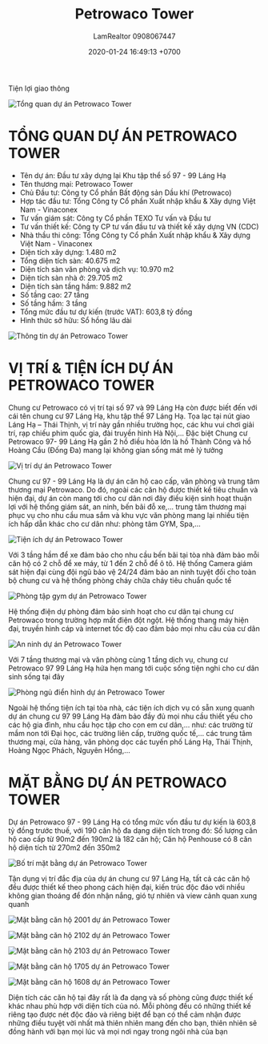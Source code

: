 ﻿---
layout: post
title:  "Petrowaco Tower"
description: LamRealtor 0908067447 bán dự án căn hộ chung cư Petrowaco Tower ở Hà Nội Đống Đa Láng Hạ
image: /assets/petrowaco-tower/00.jpg
author: LamRealtor 0908067447
date:   2020-01-24 16:49:13 +0700
lang: vi
excerpt_separator: <!--more-->
categories: ha-noi dong-da lang-ha
tags: ban du-an can-ho chung-cu
---

Tiện lợi giao thông<!--more-->

![Tổng quan dự án Petrowaco Tower](https://lh3.googleusercontent.com/dLBxLe1jTIV3yMdZw32hKz6Xb7O6Ep2Mg1D1xyo7IJ40f23VTWIfsICSru2gsUPcO1ifr5lygpRUXtJC9CxxF7R1c2aGCHvPrgrb_IGT7h8EhFtT7-DafPpXSH09D8jbC0PV-60O19XuuBA59gEThz-I9zlg-xJnXAhz7_ryrTmP3AJAw7bDtNKT24FMx3ggssCl6cYtgGyxmJGJHkxQffYNcAEJ5tcjO_MwhIQ1MBKn8Rn0NaxfwaNyzrpX4SU_8FvpBm2m8OjZPYl46zQVLGdEL2oxJodswddCKDp7bi-4VS82kw-usBsE2cj0w-2FSh0u5ne4B2HO9HXT87g5cHtk9L-yqlPxodpPB_3_R64Vgzoy5_ZbWavQCscuOHUBwI90VbFlRjEPk1tZYgnj7eW0Mof7g3Xmt2bGg1LzShaQzjsj0mSGHyiuPlQSLEE1gHcKPBAL4Jfr7j1Y_-BjoWQ9K2KrTp5yUpdU3SPVfVvU6IauGDTdeSOGbRYYF_JLrPWVKyNX1m_6ybSg1k3pqRl0-GO-m-X6MGDthvO_Fb1-2nsUJ2UGLChMILQnEsmPcr-BdN4zORVpNwxn77HX3eAVPCeiqlPnACSmlNVG_2XJTmqcrxOpofZvBlU8CkF6jMARs39RW3WR4Oxb8JJXvTZ3PhLbgu3prSLkRmVqaopBc28rsHlLCA=w408-h600-no)

# TỔNG QUAN DỰ ÁN PETROWACO TOWER

* Tên dự án: Đầu tư xây dựng lại Khu tập thể số 97 - 99 Láng Hạ
* Tên thương mại: Petrowaco Tower
* Chủ Đầu tư: Công ty Cổ phần Bất động sản Dầu khí (Petrowaco)
* Hợp tác đầu tư: Tổng Công ty Cổ phần Xuất nhập khẩu & Xây dựng Việt Nam - Vinaconex
* Tư vấn giám sát: Công ty Cổ phần TEXO Tư vấn và Đầu tư
* Tư vấn thiết kế: Công ty CP tư vấn đầu tư và thiết kế xây dựng VN (CDC)
* Nhà thầu thi công: Tổng Công ty Cổ phần Xuất nhập khẩu & Xây dựng Việt Nam - Vinaconex
* Diện tích xây dựng: 1.480 m2
* Tổng diện tích sàn: 40.675 m2
* Diện tích sàn văn phòng và dịch vụ: 10.970 m2
* Diện tích sàn nhà ở: 29.705 m2
* Diện tích sàn tầng hầm: 9.882 m2
* Số tầng cao: 27 tầng
* Số tầng hầm: 3 tầng
* Tổng mức đầu tư dự kiến (trước VAT): 603,8 tỷ đồng
* Hình thức sở hữu: Sổ hồng lâu dài

![Thông tin dự án Petrowaco Tower](https://lh3.googleusercontent.com/JETOUNOKq7cRQ_5ddj3G8T4Wqhx9izHTyH8z7dSnOGdsfkcDsgCWl4k9Oe6VgAZrrksHRl7-J-vk0dGFpbtTcacO_otME6FUXrZNuTN2yN3ZuiqujB5PrXW0CbM8u8krMBMqHqpz5vgOE4AiNyL6GH0eOJCNc13HjSRAJIri1MuaehzH9HGRTP1sz5o1O9nr0S9bvbszdODFiXD8gfhGQb5i9YmDctsm2opT41upjjeSQ3ClpZrtG_Ut7YXmPjZMNqgqg_WLwsDAHy5o4WWAaxdaX5FO_wxWLtWMSW6pEfCRrmGtkHoZBor4aTljpzXNDUHshLLHpyj2YnOHHrvXRtOM3gnFnBLiupbq9Q3MlfgIFROuoJ7z4epwzprDLDjvqwL294iAZBEGaH9zpV0rQj8CIpPmIHFmh0OaiHy7GI53xGaISmVkQgAVch84LhR5pRCS-kGOwHDZ5jwS4tZTLIGgm1czfGZa-H2lgkOU9zTuARvrEuuQaB_kj1526CufiYZ2KCmsRRM1k-IkZy_ceBCcQgNLRv6LMgkoHfGE0OuW3mbLmkFg6cVh0ff-oEujXl4PhrD4p5h7-D7nBsnZI0uCg7hordR6KL3NTF_e-KcYuaG-qnFwbx97Oy5EdwSKmWWR-9ppJpNrqk47fNSaSAvwjteIjRPvNIfipdLJ_lQn1agn0jvgbA=w640-h468-no)

# VỊ TRÍ & TIỆN ÍCH DỰ ÁN PETROWACO TOWER

Chung cư Petrowaco có vị trí tại số 97 và 99 Láng Hạ còn được biết đến với cái tên chung cư 97 Láng Hạ, khu tập thể 97 Láng Hạ. Tọa lạc tại nút giao Láng Hạ – Thái Thịnh, vị trí này gần nhiều trường học, các khu vui chơi giải trí, rạp chiếu phim quốc gia, đài truyền hình Hà Nội,… Đặc biệt Chung cư Petrowaco 97- 99 Láng Hạ gần 2 hồ điều hòa lớn là hồ Thành Công và hồ Hoàng Cầu (Đống Đa) mang lại không gian sống mát mẻ lý tưởng

![Vị trí dự án Petrowaco Tower](https://lh3.googleusercontent.com/v51XWKqa-7galnR4sWFC85ruJzQNZByX_fDM5rbiUhxeyRf97eoyApoXgpw4palM7AsNnbVksAKTa6uj8oBLtL4bIRsDoj8Dm0QKY5gMHW4QzvzOGz1-oujhCeItW40qj2Bm0cSJAZZKUxDggwxJ0ODfdUunSqaClGeJBqQQtPZNnweab1KTE3ixirzDgSoxlGRyly1seEPdkIL0Oujv62loSXKUuZ11547o0HIgL1E27ugbRoOdxKwGvJo6dScwvPXDrM_Ze4np_2PeSpsspYjEGO5YoW6H20UIFTNBICiuu7DDPBJYJ_OOo_NP0TI4adyFENjb9SK62LAlBtp4_JB4w6UMPOs7IfeimK2AougW0ilr1aFVcFQ7QPi4UQ_WYjIwvuRNR-gj1Qg5oYmYPqYcroIy5GJo-WNTDZau70SyhF6bFcZ_-qPytfACORK6pgRlUPqt1nsFaOPaL2B6Pc2jr3wqq23pxOUCgxA4GxDT-49Ql7fG3qO7qXQFLy8rDdr8-9O_NpRaSKM71xyfJml7aTD05xLk51n46p56cE6C-NTqWauCkOs8WjxkRyLZWU5MjR6dVwqaBKAcC5rNmVU06YI1137GwNof4vmprU_QTKQok4rpj_gpVo-tmZsYOCQuM9W4JIYGN54NxNGzOZU2sL1TVieVv1loNMbrPN6nsjw34ZrkeQ=w640-h470-no)

Chung cư 97 - 99 Láng Hạ là dự án căn hộ cao cấp, văn phòng và trung tâm thương mại Petrowaco. Do đó, ngoài các căn hộ được thiết kế tiêu chuẩn và hiện đại, dự án còn mang tới cho cư dân nơi đây điều kiện sinh hoạt thuận lợi với hệ thống giám sát, an ninh, bến bãi đỗ xe,… trung tâm thương mại phục vụ cho nhu cầu mua sắm và khu vực văn phòng mang lại nhiều tiện ích hấp dẫn khác cho cư dân như: phòng tâm GYM, Spa,…

![Tiện ích dự án Petrowaco Tower](https://lh3.googleusercontent.com/hlMhFCCk5wDp4FPLISeUStDB4x0It_l9HpvbnPpR75DZQj5vUb7pa_OEnXDCIE4KmbIM6qOHQak1blOZjx9q9G-BcqIy5SBB1oeTVSH7Bc1g0zV7QnSWE9RF0GW4SHE4tWKtU4WqafYZtKYFm6M2hCvU4-qWur8D1QtFnK5Dq--j_F1KkZzGhsgEGK_dgryD7Bu2SqXz9YhqLO2sbzaXL5WvC80QcVdDeiYnHs1KbKqMrtpytmQM0Ojw3k8lIhz325EganA1Whr4lwlUvR3jeX1pkVT0OnWLVPXImd2O2z7bOQlRzXDDNE2jr2_UGXjRecjLzLL004ryGoutq2wmx1wWksexLKJ_mI3H3yri51l1PlpMYD_qEoRK8vGsDNwDIGKZCq0wFMeJcYgHzh7HTmQDDAbH7mbX86htLNn4RSOLDmMwzXsyii-nfAR6j1PNiHfGJNhvjDCmKJA4PH5G7_eUG4ro5mq9fm_3_MElzubvIbXLkg60ju-_o3ngB4lJ62Djlq-Iogp03_4z1kBGa0OJCZ44kfZtfeJEHGN0bHbjih73Rr-Io_J1G-oZPODigEgewniEzwp035V4Rdq12lTmpowREy7P2UMZBLQrufLIBcRCCA4ySNVrsZHA1wEA70QSVaIO6jYUILuRt1dOBg2Y5ylNYrMWMO2acv4cxGGDINGl8jEx7g=w640-h515-no)

Với 3 tầng hầm để xe đảm bảo cho nhu cầu bến bãi tại tòa nhà đảm bảo mỗi căn hộ có 2 chỗ để xe máy, từ 1 đến 2 chỗ để ô tô. Hệ thống Camera giám sát hiện đại cùng đội ngũ bảo vệ 24/24 đảm bảo an ninh tuyệt đối cho toàn bộ chung cư  và hệ thống phòng cháy chữa cháy tiêu chuẩn quốc tế

![Phòng tập gym dự án Petrowaco Tower](https://lh3.googleusercontent.com/in4nJd46X9FHRkIngcOTwPgannlww-76Ls4SeKhh3TusNXwmNrvEdN7Cgy8AFdsE7DMp8gkwmNzOyK_k8xZaIdSQ2Zek7dyPnPJiUjdovXVGG0V3OxPh_NTwK9onjktBB-Hhu4RKHdVKO6qggL1g7W60Ch_VVSVQ0oSbgQ2q4J8sMHZgYwLGBaqYb1qRipXx9yIi_6IOak-IaDkps8rg7RUK5fJ7qg6p_rv_eWoDDr1_p7xNnuC0CnFufBFV3W0Mb5Uah1gq_qCOrY-N7YZ6pCxRt1JUat_vH7VsOQkYNJFKF1dHPU2q3aEMajPTdbpWvVcpjp-Hckoz-qf4NLwSTUaIaaqx26acPxRqiBMwrVsRsmloKxxbodAQPWRuXS29N7B8tXRN9dok8zA2o9R50JguEHeL4ZBeK7lG-GsM4fdzO0MlraypdYJDWU2EoY-96W1pEvwgZhS6FDJIaN4fGj1sDJEOxSUGwosLKIhBgAzPLWJxvub3Lda5eW7gD87tvF_ocSlR0XxWrQYUCdTLqvi0thlrJTh9-Vbtv7h0GJPoTr1KyXO6jZlZyfabH9C5dsJW3Qzg8TwbMRcNANq0mDTLNTlNk9fekYw3rXFqj7xc6qya8_RH9qnx0R1EYC77STT0pgKd97uLLvkXsbad4x43E299apiBfOTrTb8nelEoCwqr3E2hNA=w640-h358-no)

Hệ thống điện dự phòng đảm bảo sinh hoạt cho cư dân tại chung cư Petrowaco trong trường hợp mất điện đột ngột. Hệ thống thang máy hiện đại, truyền hình cáp và internet tốc độ cao đảm bảo mọi nhu cầu của cư dân

![An ninh dự án Petrowaco Tower](https://lh3.googleusercontent.com/Ds3q1Xw1wgkmw3TI2wcvyyWRQHRiRi78QzKSPQEF74ecl9AySDmiJqVEjDWBSJGeHNJAlkzhvkg2m1V8-huBVrUDnf6xrbjlfr6gw-C2mtJDNF8eEpTkHL670h6zacRKXreF_dyh5mevKZyAqfsc9WdkRmo4e7u4ojR4VPqSnbCFzXrbm2Nx99dxO8VMs9eMa0e8LYDAAE-IJvR8mM5PLdloeRlHxIeL4kg7ee9JeNPONbynLCa8FQ5i3C_WHkDLZ2FUFlFq-8F9UmI8hBh5BrNwDWy7nzrW1sk50onYr7jVCk6Lb46OrpHgKKJQJ-RKnAW8V7rcFHvCIjpQ-Rrshs2W60VIPOFz7Yq4OP-VJRw43fgEHmY3xofRjQDIaOi_irufTTIRqOGkfUCy9cGj_TDJqKJVpHpRi4e7z9OMEhJVYyVavbBwjKC9NoPGDzIuVsmDImlmR5l_2OfECvTNzmdW2BDDSDAEB9DX8UEstPNJPZ-ifsZ89e03zLfMJd0Bv_r3MD8hrDdA-WyUA4kbc0fjZCczINfqGSvKL-pPuWbWTwcGE6LsxQwl80GvpcgGJbC6N0rQsRWr2jezqDns4dTiIUklDTrwkNNJ8ZODz8n-gbI92D24_HZF3EkdMhCPfST-Z7blN68yXJUHBOdpQALO6EJk_eAVHYEoBo0i3hN8EaxEaGl4fA=w640-h280-no)

Với 7 tầng thương mại và văn phòng cùng 1 tầng dịch vụ, chung cư Petrowaco 97 99 Láng Hạ hứa hẹn mang tới cuộc sống tiện nghi cho cư dân sinh sống tại đây

![Phòng ngủ điển hình dự án Petrowaco Tower](https://lh3.googleusercontent.com/KiJPdUo8QRYxkAZnUsarc4cKJH47lBUNOM0dq-ROxwP_ZQq1pUF1sg6GDBy74Wk_vf0WetRvL9GLCcCFh1VtP1RvSzrcZYGGewwh6fDz2QhalqjcTRI0uMhfH0sFJwp3Z4ntfBb2sjG1f8sBwL8f0uxVBzz-TFS-_BduRgX5D0QjaAyEeAE6jA0Hx2H_22UGauiGZLiiFynbzt8WD7AluqwWcrstUVuO8EUP14mga0BMJ68398JtGU08AgTNRdp4B0jWeA6V9RtmqqNhgjcPyLM1rorFRWpzSVh4cq6nwF9Uq0j6Z5jTeUYp7E9fS6pLF2e3EYPhRo1O4i8-wHlKPdLqBC9K3hwrQYNXnyXkav6gxrTUyMNAdshWc_WiOGrGcvit1X9VMzFIQkWu5UVhPWbXEStmFG3RD1j_UhrE_2kqHhxAYtOaC3AxVaStI_Iq75uPsWQ0wZ5G68-98dCOivDxbAuhtmOT4psNFi8lkWKMwmx7P533D6PB3OOChHsBM8GSSTy1nFPQsOFNqDB0Sm-JexPhQW-zKwU7CNbEse4Byo840K7OQJN7fDqEh29ZRTI3dDZnGJj63CRja-Ve5cj7A4hqAJFq5G2PY0LQnx0flzs_1kS7_qSYptvkaiRqpbj6BPVnw6aCioSvXBCySaLtlFC2bfIzNnIC6jyEg7Fwn3sZ6uo6Ig=w640-h360-no)

Ngoài hệ thống tiện ích tại tòa nhà, các tiện ích dịch vụ có sẵn xung quanh dự án chung cư 97 99 Láng Hạ đảm bảo đầy đủ mọi nhu cầu thiết yếu cho các hộ gia đình, nhu cầu học tập cho con em cư dân,… như: các trường từ mầm non tới Đại học, các trường liên cấp, trường quốc tế,… các trung tâm thương mại, cửa hàng, văn phòng dọc các tuyến phố Láng Hạ, Thái Thịnh, Hoàng Ngọc Phách, Nguyên Hồng,…

# MẶT BẰNG DỰ ÁN PETROWACO TOWER

Dự án Petrowaco 97 - 99 Láng Hạ có tổng mức vốn đầu tư dự kiến là 603,8 tỷ đồng trước thuế, với 190 căn hộ đa dạng diện tích trong đó: Số lượng căn hộ cao cấp từ 90m2 đến 190m2 là 182 căn hộ; Căn hộ Penhouse có 8 căn hộ diện tích từ 270m2 đến 350m2

![Bố trí mặt bằng dự án Petrowaco Tower](https://lh3.googleusercontent.com/viMc4swAnFFPpQdDxy5olIzTPRsQ061TRaUk_7QH3qU2Guc0EZxq3avnNwnRvU_YPFIoGyu12zFvdP-iNH7-i4rioDNPuLnLE3nEXJlvYPrZ8xCqCQvaVYi_ZC-KtZ7vx2U2IGiZdOTIV7Akd-5vk7YQQJEEvoVqZhULCWe8A5JkxJJRqabmq9qGqluPCWAjhwGgUqZKZ3BiU80dCFQbG0HsAeHqd6f8nwYifFl_PdCrSksUUGYpkn5vtQkLcvIVnJuyt2QxcRQFaYp4p-1BAieHO16YlSn5aCNWlkDhnjtrYGSuorLYQ2UEFKUDMC5XJspPcfYjiuFff4Sbtistt3LiJ7l6w7HTTrQyL0fh8Lmtt0IiqhVLl88byUfNqBNmEw0qxDzFC2wUeZ491EebBc9-hLmk8Q0-BvYqn2mmzQFTDT7eQsZXeWClGGHX0tkJ5OwN1ENaZhXIOUwqwIySIdm0s-2un8gRD3JCg7FRJwNOytlk2XpXi0vsmnb_HE8T8odYJMRfGBFwXs4InMB9dmM34WCo6G4vkkwqfA7BY8UZ5lvhEI0Oy_qkLy3ngt_vJkC91T3oUCftiO4NK5z44cpPnrC61h9qYuSnXjxoVuwqHoQlI4V_H3WRziK_zvcW77h_6pA6W1n6a4r6E9cdl_mk4iUSLBIqMAvpLTXxbjoak0Kor8Gkiw=w640-h525-no)

Tận dụng vị trí đắc địa của dự án chung cư 97 Láng Hạ, tất cả các căn hộ đều được thiết kế theo phong cách hiện đại, kiến trúc độc đáo với nhiều không gian thoáng để đón nhận nắng, gió tự nhiên và view cảnh quan xung quanh

![Mặt bằng căn hộ 2001 dự án Petrowaco Tower](https://lh3.googleusercontent.com/FnqUwOwoNzQX7SOd7H_sqcFe2rsCHrEmk6S1sqTSGZ0y0Qn-Tszw_3aKll0F2nopZ7Hoohv5KC5UiN9JP_rktyAwXkSKXYDccIkRmflBoIWHXX_AnIai1q3WdXSZZcalcGCnMtZHKn2bT02F_izuuDBRkR1j3Xb8qezpY1-kI5JsoydNuy7wFmS_BgYcyNQhamNiASuonto_T06-AwvxR99OI450lYHJee0pbr6y-EtNXtfjR4fbkJoK1hCtQuLLW11NSfgZqh_ls9lc7p63S_7ObuYnSBcG6EZBzRH13-pWBNqn3u4WatJ7V7xVMKGHGZrtyHq4foFJtDsC2b_BFADQkwFrTEif-U3SLR6Xe9SpQy-dnD5jYMpPsIlvXK91IxVqax9Qh233k7al7K4zaK0yRkl6Rv2E9Kq1YmHq9RjgRw1YJlV8Ky0FEdq9uZ-C5r0KISewhWwDcvavpnBYiY8DxyyriJa7-6oPjqetKCH3SYuhRsEWHiysTecezuq1hM1ndRB7lfWlv9sgSLtcUf_Xx4NfDk2CS0cjSDnmJ3mVLRYYrJSciby-C35hToB1pfcPj9YZLyrY8nonDfY7d95v15KwvF0q9lCtPoO6sF51KH6BSGBqLxHQhYV7aH9vjxub658bOk3TE8G_9obTnn8FMXXPAPU3s8C_1HbOlY2FdyJHFVPJaw=w640-h452-no)

![Mặt bằng căn hộ 2102 dự án Petrowaco Tower](https://lh3.googleusercontent.com/SOR0V2tfCBGowX34XQER-4i8RlxXfytq_SbsQBXCofGlmjBEc2jGLmDXi_nZzqULEPjal0Dp88UTuO4u6kc6Ji1eGauClI73BxrzcXtvx8v7hCk1eZM5imbTjrbAv4wsVLxOFCYppNWzwrq71N9qLC9KJTRjJ7xWY4fhEFtLgw0baUFteIgIGj_mUIjuez80EMbKf9K4VxG5iTedjrncW2kQgYH7bcDrT6_u88O2pz5TnDHNW-LLNkQEUdfA9-fDzl_lIfqIAyOBU5KnkqhlEJQiZNvcY4ezik23GChlxV5OFKv39c-QpTPrdqkF3TuyBU323srzMuZ-hyDDpl7Bw3SlJZK4pzu02kL5_N2dv8pfajX9k9LwLZo1uBJ9Ue-gJLJTQ-kwmCFIuGZlMODgFQaU1_1SFI-v39gASC2VE9qYogH6WAhMYsAJWB5shm0fWVDj8_13PHiDo2CGzDziiAGWGwRPl9JBjAYemFnPy_B-3tUFVn9416KJqzO8toFEmF3FhXCfG_M_5NaNk5Pr8unYE1u_mIwZ2B-4zfniWI9YZHjqovykuaUSJoqzC3ds6t961qH8fTv0JatcYFcV08aqVc8sJ1VkvdKDDwxNmPHeKrOKtEqSaRQ4yR1eNC-oj2_qUTIHR-_zXtETR8XXhc1Ru3yj8Q5GuAoqq74BNnCF6MmThEW55Q=w640-h452-no)

![Mặt bằng căn hộ 2103 dự án Petrowaco Tower](https://lh3.googleusercontent.com/lntDDlWHyy8vQDpRTBveoWkn3USlDEXRyjLr3Z8lqsqwuRjH-7_lETuSE_BIO7YPrxJdKZi-MHC-nTvGtUOWQ8907jq-Xue0WCAT9KPCSoIhP78nrjleKBU1ibpOpJy1fvmIYZ2iFjb8-v3S4YwGCnU1lq46Ph30plWW1Xc3YtmtN1Z61pErX8EJ70ffSLq_fcFiaa8hEKaYKsSth7kMjYFKeUvfAyvIV3wRGW32N8bL-90Z9pi3sCJrkV6ZB3Cs4LHZmm7FhqljQOaXIWUZUZv1_Y7gGaUe3dSQOfkTY0XU8RrnZAXcmyX_HXW1dUjyHz2uqgNBkKDPfFtDj1hB7KEUir8YRMqYDAuTb4mFrUagQQzbl-5jPlv5RVVoGGHRh8IRxZa2z79nMymUjwZpMMGCg6VsV49Fcjvmc9vE6YfNQMGYu8dKVY6G-OD9fm8l0HO__z74sODABZKBOrVdAoh8lRr9hMb2_eYBgi0ySqmPJNjmB1zFL3kUNoKKdSfvMbNkSVdUEDU4oyTQTRRgQ48DeKqciVmRd75yB0kDGNufQqqobhdoirlO39K0dgTdENnoeY7djjjyLQpOfx2a0gDf8Jg6AODtgNlny087yYSCtHHD4sjjxFJuCsA4JMQq9ZKZiZAQybumc_f-YF7cNZKxmZ7o1Pb5nHRbKUV9ZFG6yvmKukcopA=w640-h452-no)

![Mặt bằng căn hộ 1705 dự án Petrowaco Tower](https://lh3.googleusercontent.com/CkbBW5sAcJ2D5eHuam7mAIwoAhReMvukBl7eh1W9_lzDlKb2vjHNbd52IntiElfbVVxCfA83MaE7G_IQfAXNQxmcTaquWbgX-KVbVKw-F2NNaaOJc6Eb2X1sC1wyIhXGX_RtsuKRysjEi34OedKCRsYWb7uQUQC8DIGmSS2rjqnHvnVhTIJDsnUAZi8fjNxabTY3yNP6RgxW90S3V01cxtJDiw8T3x65yVMspL5JyQvX0PfEw-hIzpyM8z4c4EzTJnJKVVdQeWFtbnBBzJbz4tphUtG7MQ48PXG8UufKy9lSK6ae0MIz4IqNqkP3z_qpHlOYkafy7xCSXos2cDk8vfl3WIhn60MqxiMS1RsOCuNXDOkeoeF4gxE-gzRXjaP9bBPu22Ne3a2qUbHJj1nHDmfadyuRjwZKTDBTeNeO5fsLIkh6rfdzeOvVu3AL_SeB70F7WjUNndTotshaU-JUjyLxzVvmX-h-TBgES2Yjc8AGvx7Zv1SjeTo4ydkOKj2lzfBRqtgaHFd1bR3otZfq9u0U-sRhJAWI9Mmu-s4nDAi1xGCcmKLKZ-OQJdo9mLGiBd-ryOtVN5kk2Q4a6_RochvcGE2aa7Uz_gac9BL2CQTl0EkovbTBAalpTjudBKRHtiM-PyhDW0xqYEngpgqSSRfl4x9yecYQy5Po3deuObgZZXUFo8QGGA=w640-h452-no)

![Mặt bằng căn hộ 1608 dự án Petrowaco Tower](https://lh3.googleusercontent.com/87sBA2Q794VN8-nyeDO_09SCfbZvWqFlHbZ74FFYP0sZq0t80IS4UdlWgMBWHSwsVgjtk5vtCPhER6M2gkEJiqsJUp_sqQSDxphWP-VnWKyORF1RSJj33DYAv9VAFzqhTFhp6pq8v1m1k8dlxcBdpXV1RHvpnktT-aOEjcOaelLzWYWy0-i48zJJpKYE37WX79MRv1KWQq5EhmqmOLOGNGanGih0Z7H6hIfxxzyZA6biyL3SLqstmrzNl9d4lZql8Q8OxU9ozgX4M2aCXLheHeiGs-6n-LVC53TJrH7B6fZK-N-9ACpjrR17e6GK1eHAucLtm1V5mwXlz3qwCtxsfZDXYvYiGmGtRYPzZqGoNU64oUO50a-eY-VGsibnjXhZrXOE7omPYeCRBKGpsc8pcqaTibNdywiZZ8bdSAXSMDh_fk8BSgTbcseu5AMfnwBflrEnc2IPNJRGtubJzbawPh6rr2YbcnSH9Ba7gSnM8TFpJs7CrbFM-ZcwZlJSapvkYT0UHHRoj49CrG0jiuv_BXgkAJMY_t9xDWF1hLXPkPNBNEJ43cWycUOu4pzVJfdhkKzOC5h2g3-LSH2hnTZ8BsRmNznHQTDV4A6V844h48KedbBp3cGnzWCr6TfXO7gOYw9nryi5MHOjQZUDTs_fpD6zOse0DaLOJhyP-Q7GLXqkhvrdrgFnKA=w640-h452-no)

Diện tích các căn hộ tại đây rất là đa dạng và số phòng cũng được thiết kế khác nhau phù hợp với diện tích của nó. Mỗi phòng đều có những thiết kế riêng tạo được nét độc đáo và riêng biệt để bạn có thể cảm nhận được những điều tuyệt vời nhất mà thiên nhiên mang đến cho bạn, thiên nhiên sẽ đồng hành với bạn mọi lúc và mọi nơi ngay trong ngôi nhà của bạn